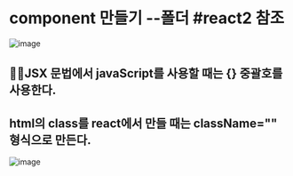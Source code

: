 # component 만들기 --폴더 #react2 참조

![image](https://github.com/3dodam/react_basic/assets/129016953/cec14a4b-71e7-4f48-bfe1-11f182a0f205)

## 🐱‍👤JSX 문법에서 javaScript를 사용할 때는 {} 중괄호를 사용한다.
## html의 class를 react에서 만들 때는 className="" 형식으로 만든다.

![image](https://github.com/3dodam/react_basic/assets/129016953/8942c273-9c08-4fdd-8084-1cdafe9346d3)
